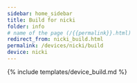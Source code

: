 ```yaml
---
sidebar: home_sidebar
title: Build for nicki
folder: info
# name of the page (/{{permalink}}.html)
redirect_from: nicki_build.html
permalink: /devices/nicki/build
device: nicki
---
```

{% include templates/device_build.md %}
